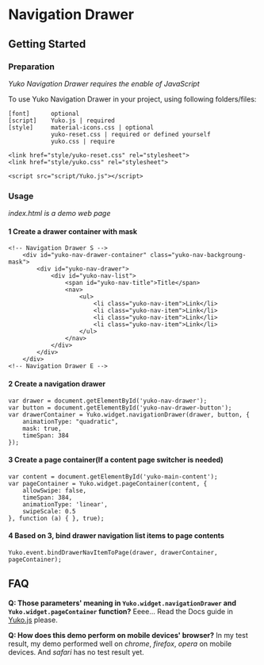 # Navigation Drawer

## Getting Started

### Preparation
*Yuko Navigation Drawer requires the enable of JavaScript*

To use Yuko Navigation Drawer in your project, using following folders/files:

```
[font]      optional
[script]    Yuko.js | required
[style]     material-icons.css | optional
            yuko-reset.css | required or defined yourself
            yuko.css | require
```
```
<link href="style/yuko-reset.css" rel="stylesheet">
<link href="style/yuko.css" rel="stylesheet">

<script src="script/Yuko.js"></script>
```

### Usage
*index.html is a demo web page*

#### 1 Create a drawer container with mask

```
<!-- Navigation Drawer S -->
    <div id="yuko-nav-drawer-container" class="yuko-nav-backgroung-mask">
        <div id="yuko-nav-drawer">
            <div id="yuko-nav-list">
                <span id="yuko-nav-title">Title</span>
                <nav>
                    <ul>
                        <li class="yuko-nav-item">Link</li>
                        <li class="yuko-nav-item">Link</li>
                        <li class="yuko-nav-item">Link</li>
                        <li class="yuko-nav-item">Link</li>
                    </ul>
                </nav>
            </div>
        </div>
    </div>
<!-- Navigation Drawer E -->
```

#### 2 Create a navigation drawer
```
var drawer = document.getElementById('yuko-nav-drawer');
var button = document.getElementById('yuko-nav-drawer-button');
var drawerContainer = Yuko.widget.navigationDrawer(drawer, button, {
    animationType: "quadratic",
    mask: true,
    timeSpan: 384
});
```

#### 3 Create a page container(If a content page switcher is needed)
```
var content = document.getElementById('yuko-main-content');
var pageContainer = Yuko.widget.pageContainer(content, {
    allowSwipe: false,
    timeSpan: 384,
    animationType: 'linear',
    swipeScale: 0.5
}, function (a) { }, true);
```

#### 4 Based on 3, bind drawer navigation list items to page contents
```
Yuko.event.bindDrawerNavItemToPage(drawer, drawerContainer, pageContainer);
```

## FAQ
**Q: Those parameters' meaning in `Yuko.widget.navigationDrawer` and `Yuko.widget.pageContainer` function?**
Eeee... Read the Docs guide in [Yuko.js](https://github.com/RyougiChan/JSTool/blob/master/Navigation_Drawer_v2.0/script/Yuko.js) please.

**Q: How does this demo perform on mobile devices' browser?**
In my test result, my demo performed well on *chrome*, *firefox*, *opera* on mobile devices. And *safari* has no test result yet.
